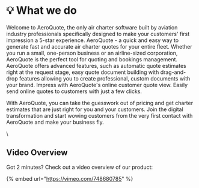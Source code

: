 # 💡 What we do

Welcome to AeroQuote, the only air charter software built by aviation industry professionals specifically designed to make your customers' first impression a 5-star experience. AeroQuote - a quick and easy way to generate fast and accurate air charter quotes for your entire fleet. Whether you run a small, one-person business or an airline-sized corporation, AeroQuote is the perfect tool for quoting and bookings management. AeroQuote offers advanced features, such as automatic quote estimates right at the request stage, easy quote document building with drag-and-drop features allowing you to create professional, custom documents with your brand. Impress with AeroQuote's online customer quote view.  Easily send online quotes to customers with just a few clicks.

With AeroQuote, you can take the guesswork out of pricing and get charter estimates that are just right for you and your customers. Join the digital transformation and start wowing customers from the very first contact with AeroQuote and make your business fly.

\


## Video Overview

Got 2 minutes? Check out a video overview of our product:

{% embed url="https://vimeo.com/748680785" %}
